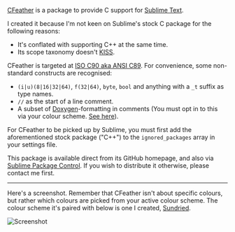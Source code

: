 [CFeather][homepage] is a package to provide C support for [Sublime Text][st].

I created it because I'm not keen on Sublime's stock C package for the following reasons:

* It's conflated with supporting C++ at the same time.
* Its scope taxonomy doesn't [KISS][kiss].

CFeather is targeted at [ISO C90 aka ANSI C89][lang]. For convenience, some non-standard constructs are recognised:

* `(i|u)(8|16|32|64)`, `f(32|64)`, `byte`, `bool` and anything with a `_t` suffix as type names.
* `//` as the start of a line comment.
* A subset of [Doxygen][doxy]-formatting in comments (You must opt in to this via your colour scheme. [See here][doxy-col]).

For CFeather to be picked up by Sublime, you must first add the aforementioned stock package ("C++") to the `ignored_packages` array in your settings file.

This package is available direct from its GitHub homepage, and also via [Sublime Package Control][spc]. If you wish to distribute it otherwise, please contact me first.

---

Here's a screenshot. Remember that CFeather isn't about specific colours, but rather which colours are picked from your active colour scheme. The colour scheme it's paired with below is one I created, [Sundried][sd].

![Screenshot](https://github.com/frou/Sundried/raw/master/screenshot.png)

[homepage]: https://github.com/frou/CFeather
[st]: http://www.sublimetext.com/
[kiss]: http://en.wikipedia.org/wiki/KISS_principle
[lang]: http://en.wikipedia.org/wiki/C_(programming_language)#ANSI_C_and_ISO_C
[doxy]: http://www.stack.nl/~dimitri/doxygen/
[doxy-col]: https://github.com/frou/CFeather/issues/1#issuecomment-10380609
[spc]: http://wbond.net/sublime_packages/package_control
[sd]: https://github.com/frou/Sundried
